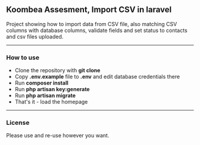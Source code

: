 ## Koombea Assesment, Import CSV in laravel

Project showing how to import data from CSV file, also matching CSV columns with database columns, validate fields and set status to contacts and csv files uploaded.

---

### How to use

- Clone the repository with __git clone__
- Copy __.env.example__ file to __.env__ and edit database credentials there
- Run __composer install__
- Run __php artisan key:generate__
- Run __php artisan migrate__
- That's it - load the homepage

---

### License

Please use and re-use however you want.
